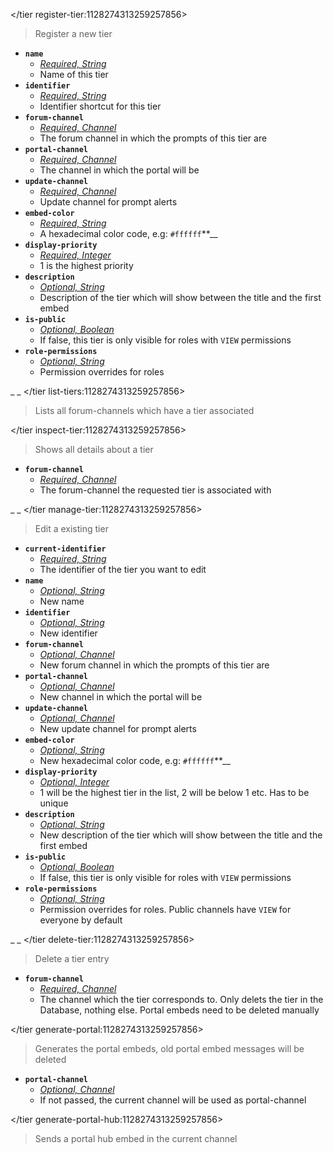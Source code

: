 </tier register-tier:1128274313259257856>
> Register a new tier
- __**`name`**__
  - *[Required, String](<https://discord.com/channels/1100933695986208849/1139918131737923614/1149278889156296724>)*
  - Name of this tier
- __**`identifier`**__
  - *[Required, String](<https://discord.com/channels/1100933695986208849/1139918131737923614/1149278889156296724>)*
  - Identifier shortcut for this tier
- __**`forum-channel`**__
  - *[Required, Channel](<https://discord.com/channels/1100933695986208849/1139918131737923614/1149278889156296724>)*
  - The forum channel in which the prompts of this tier are
- __**`portal-channel`**__
  - *[Required, Channel](<https://discord.com/channels/1100933695986208849/1139918131737923614/1149278889156296724>)*
  - The channel in which the portal will be
- __**`update-channel`**__
  - *[Required, Channel](<https://discord.com/channels/1100933695986208849/1139918131737923614/1149278889156296724>)*
  - Update channel for prompt alerts
- __**`embed-color`**__
  - *[Required, String](<https://discord.com/channels/1100933695986208849/1139918131737923614/1149278889156296724>)*
  - A hexadecimal color code, e.g: `#ffffff`**__
- __**`display-priority`**__
  - *[Required, Integer](<https://discord.com/channels/1100933695986208849/1139918131737923614/1149278889156296724>)*
  - 1 is the highest priority
- __**`description`**__
  - *[Optional, String](<https://discord.com/channels/1100933695986208849/1139918131737923614/1149278889156296724>)*
  - Description of the tier which will show between the title and the first embed
- __**`is-public`**__
  - *[Optional, Boolean](<https://discord.com/channels/1100933695986208849/1139918131737923614/1149278889156296724>)*
  - If false, this tier is only visible for roles with `VIEW` permissions
- __**`role-permissions`**__
  - *[Optional, String](<https://discord.com/channels/1100933695986208849/1139918131737923614/1149278889156296724>)*
  - Permission overrides for roles


_ _
</tier list-tiers:1128274313259257856>
> Lists all forum-channels which have a tier associated

</tier inspect-tier:1128274313259257856>
> Shows all details about a tier
- __**`forum-channel`**__
  - *[Required, Channel](<https://discord.com/channels/1100933695986208849/1139918131737923614/1149278889156296724>)*
  - The forum-channel the requested tier is associated with


_ _
</tier manage-tier:1128274313259257856>
> Edit a existing tier
- __**`current-identifier`**__
  - *[Required, String](<https://discord.com/channels/1100933695986208849/1139918131737923614/1149278889156296724>)*
  - The identifier of the tier you want to edit
- __**`name`**__
  - *[Optional, String](<https://discord.com/channels/1100933695986208849/1139918131737923614/1149278889156296724>)*
  - New name
- __**`identifier`**__
  - *[Optional, String](<https://discord.com/channels/1100933695986208849/1139918131737923614/1149278889156296724>)*
  - New identifier
- __**`forum-channel`**__
  - *[Optional, Channel](<https://discord.com/channels/1100933695986208849/1139918131737923614/1149278889156296724>)*
  - New forum channel in which the prompts of this tier are
- __**`portal-channel`**__
  - *[Optional, Channel](<https://discord.com/channels/1100933695986208849/1139918131737923614/1149278889156296724>)*
  - New channel in which the portal will be
- __**`update-channel`**__
  - *[Optional, Channel](<https://discord.com/channels/1100933695986208849/1139918131737923614/1149278889156296724>)*
  - New update channel for prompt alerts
- __**`embed-color`**__
  - *[Optional, String](<https://discord.com/channels/1100933695986208849/1139918131737923614/1149278889156296724>)*
  - New hexadecimal color code, e.g: `#ffffff`**__
- __**`display-priority`**__
  - *[Optional, Integer](<https://discord.com/channels/1100933695986208849/1139918131737923614/1149278889156296724>)*
  - 1 will be the highest tier in the list, 2 will be below 1 etc. Has to be unique
- __**`description`**__
  - *[Optional, String](<https://discord.com/channels/1100933695986208849/1139918131737923614/1149278889156296724>)*
  - New description of the tier which will show between the title and the first embed
- __**`is-public`**__
  - *[Optional, Boolean](<https://discord.com/channels/1100933695986208849/1139918131737923614/1149278889156296724>)*
  - If false, this tier is only visible for roles with `VIEW` permissions
- __**`role-permissions`**__
  - *[Optional, String](<https://discord.com/channels/1100933695986208849/1139918131737923614/1149278889156296724>)*
  - Permission overrides for roles. Public channels have `VIEW` for everyone by default


_ _
</tier delete-tier:1128274313259257856>
> Delete a tier entry
- __**`forum-channel`**__
  - *[Required, Channel](<https://discord.com/channels/1100933695986208849/1139918131737923614/1149278889156296724>)*
  - The channel which the tier corresponds to. Only delets the tier in the Database, nothing else. Portal embeds need to be deleted manually

</tier generate-portal:1128274313259257856>
> Generates the portal embeds, old portal embed messages will be deleted
- __**`portal-channel`**__
  - *[Optional, Channel](<https://discord.com/channels/1100933695986208849/1139918131737923614/1149278889156296724>)*
  - If not passed, the current channel will be used as portal-channel

</tier generate-portal-hub:1128274313259257856>
> Sends a portal hub embed in the current channel
